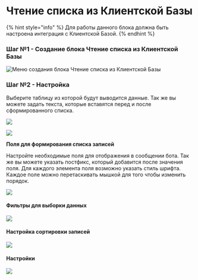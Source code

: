 # Чтение списка из Клиентской Базы

{% hint style="info" %}
Для работы данного блока должна быть настроена интеграция с Клиентской Базой.
{% endhint %}

### Шаг №1 - Создание блока Чтение списка из Клиентской Базы

![Меню создания блока Чтение списка из Клиентской Базы](<../../../../.gitbook/assets/image (120).png>)

### Шаг №2 - Настройка

Выберите таблицу из которой будут выводится данные. Так же вы можете задать текста, которые вставятся перед и после сформированного списка.

![](<../../../../.gitbook/assets/image (137).png>)

![](<../../../../.gitbook/assets/image (159).png>)

**Поля для формирования списка записей**

Настройте необходимые поля для  отображения в сообщении бота. Так же вы можете указать постфикс, который добавится после значения поля. Для каждого элемента поля возможно указать стиль шрифта. Каждое поле можно перетаскивать мышкой для того чтобы изменить порядок.

![](<../../../../.gitbook/assets/image (164).png>)

#### Фильтры для выборки данных

![](<../../../../.gitbook/assets/image (115).png>)

#### Настройка сортировки записей

![](<../../../../.gitbook/assets/image (162).png>)

#### Настройки

![](<../../../../.gitbook/assets/image (128).png>)

